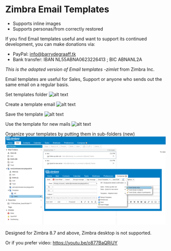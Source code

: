 Zimbra Email Templates
==========

- Supports inline images
- Supports personas/from correctly restored 

If you find Email templates useful and want to support its continued development, you can make donations via:
- PayPal: info@barrydegraaff.tk
- Bank transfer: IBAN NL55ABNA0623226413 ; BIC ABNANL2A

_This is the adopted version of Email templates -zimlet_ from Zimbra Inc.

Email templates are useful for Sales, Support or anyone who sends out the same email on a regular basis.

Set templates folder
![alt text](https://raw.githubusercontent.com/Zimbra-Community/com_zimbra_emailtemplates/master/01.png "Set templates folder")

Create a template email
![alt text](https://raw.githubusercontent.com/Zimbra-Community/com_zimbra_emailtemplates/master/02.png "Create a template email")

Save the template
![alt text](https://raw.githubusercontent.com/Zimbra-Community/com_zimbra_emailtemplates/master/03.png "Save the template")

Use the template for new mails
![alt text](https://raw.githubusercontent.com/Zimbra-Community/com_zimbra_emailtemplates/master/04.png "Use the template for new mails")

Organize your templates by putting them in sub-folders (new)
![alt text](https://raw.githubusercontent.com/Zimbra-Community/com_zimbra_emailtemplates/master/06.png "Organize with sub folders")

Designed for Zimbra 8.7 and above, Zimbra desktop is not supported.

Or if you prefer video: https://youtu.be/o877BaQRiUY
